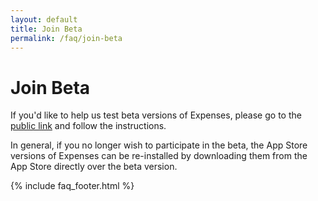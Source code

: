 ```yaml
---
layout: default
title: Join Beta
permalink: /faq/join-beta
---
```


# Join Beta

If you'd like to help us test beta versions of Expenses, please go to the [public link](https://testflight.apple.com/join/MQnPZMBj) and follow the instructions.

In general, if you no longer wish to participate in the beta, the App Store versions of Expenses can be re-installed by downloading them from the App Store directly over the beta version.

{% include faq_footer.html %}
